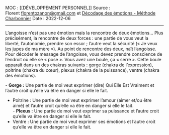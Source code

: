 MOC : [[DÉVELOPPEMENT PERSONNEL]] 
Source : Florent <florentozanon@gmail.com> et [Décodage des émotions - Méthode Charbonnier](https://www.methodecharbonnier.com/articles/decodage-des-emotions)
Date : 2022-12-06
***

L’angoisse n’est pas une émotion mais la rencontre de deux émotions… Plus précisément, la rencontre de deux forces : une partie de vous veut la liberté, l’autonomie, prendre son essor ; l’autre veut la sécurité (« Je veux les jupes de ma mère »). Au point de rencontre des deux, naît l’angoisse. Pour décoder le message de l’angoisse, vous devez prendre conscience de l’endroit où elle se « pose ». Vous avez une boule, ça « serre ». Cette boule apparaît dans un des chakras suivants : gorge (chakra de l’expression), poitrine (chakra du cœur), plexus (chakra de la puissance), ventre (chakra des émotions).  
  
- **Gorge :** Une partie de moi veut exprimer (dire) Qui Elle Est Vraiment et l’autre croit qu’elle va être en danger si elle le fait.  
- Poitrine : Une partie de moi veut exprimer l’amour (aimer et/ou être aimé) et l’autre croit qu’elle va être en danger si elle le fait.  
- **Plexus :** Une partie de moi veut exprimer sa puissance et l’autre croit qu’elle va être en danger si elle le fait.  
- Ventre : Une partie de moi veut exprimer ses émotions et l’autre croit qu’elle va être en danger si elle le fait.